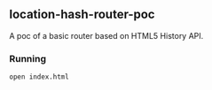 ## location-hash-router-poc
A poc of a basic router based on HTML5 History API.

### Running
```
open index.html
```